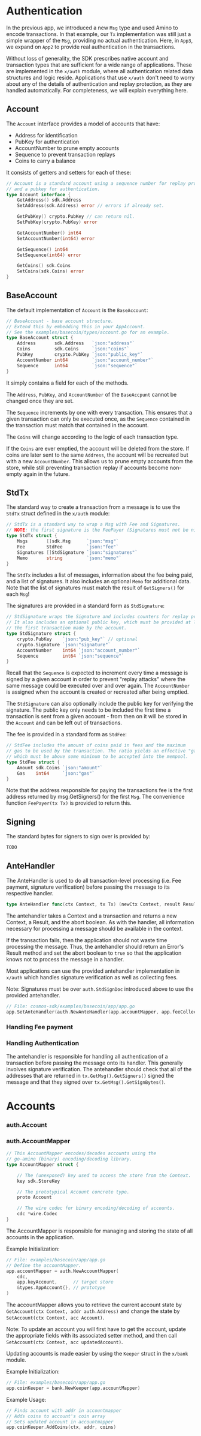 # Authentication

In the previous app, we introduced a new `Msg` type and used Amino to encode
transactions. In that example, our `Tx` implementation was still just a simple
wrapper of the `Msg`, providing no actual authentication. Here, in `App3`, we
expand on `App2` to provide real authentication in the transactions.

Without loss of generality, the SDK prescribes native 
account and transaction types that are sufficient for a wide range of applications. 
These are implemented in the `x/auth` module, where
all authentication related data structures and logic reside. 
Applications that use `x/auth` don't need to worry about any of the details of
authentication and replay protection, as they are handled automatically. For
completeness, we will explain everything here.

## Account

The `Account` interface provides a model of accounts that have:

- Address for identification
- PubKey for authentication
- AccountNumber to prune empty accounts
- Sequence to prevent transaction replays
- Coins to carry a balance

It consists of getters and setters for each of these:

```go
// Account is a standard account using a sequence number for replay protection
// and a pubkey for authentication.
type Account interface {
	GetAddress() sdk.Address
	SetAddress(sdk.Address) error // errors if already set.

	GetPubKey() crypto.PubKey // can return nil.
	SetPubKey(crypto.PubKey) error

	GetAccountNumber() int64
	SetAccountNumber(int64) error

	GetSequence() int64
	SetSequence(int64) error

	GetCoins() sdk.Coins
	SetCoins(sdk.Coins) error
}
```

## BaseAccount

The default implementation of `Account` is the `BaseAccount`:

```go
// BaseAccount - base account structure.
// Extend this by embedding this in your AppAccount.
// See the examples/basecoin/types/account.go for an example.
type BaseAccount struct {
	Address       sdk.Address   `json:"address"`
	Coins         sdk.Coins     `json:"coins"`
	PubKey        crypto.PubKey `json:"public_key"`
	AccountNumber int64         `json:"account_number"`
	Sequence      int64         `json:"sequence"`
}
```

It simply contains a field for each of the methods.

The `Address`, `PubKey`, and `AccountNumber` of the `BaseAccpunt` cannot be changed once they are set.

The `Sequence` increments by one with every transaction. This ensures that a
given transaction can only be executed once, as the `Sequence` contained in the
transaction must match that contained in the account.

The `Coins` will change according to the logic of each transaction type.

If the `Coins` are ever emptied, the account will be deleted from the store. If
coins are later sent to the same `Address`, the account will be recreated but
with a new `AccountNumber`. This allows us to prune empty accounts from the
store, while still preventing transaction replay if accounts become non-empty
again in the future.



## StdTx

The standard way to create a transaction from a message is to use the `StdTx` struct defined in the `x/auth` module:

```go
// StdTx is a standard way to wrap a Msg with Fee and Signatures.
// NOTE: the first signature is the FeePayer (Signatures must not be nil).
type StdTx struct {
	Msgs       []sdk.Msg      `json:"msg"`
	Fee        StdFee         `json:"fee"`
	Signatures []StdSignature `json:"signatures"`
	Memo       string         `json:"memo"`
}
```

The `StdTx` includes a list of messages, information about the fee being paid,
and a list of signatures. It also includes an optional `Memo` for additional
data. Note that the list of signatures must match the result of `GetSigners()`
for each `Msg`!

The signatures are provided in a standard form as `StdSignature`:

```go
// StdSignature wraps the Signature and includes counters for replay protection.
// It also includes an optional public key, which must be provided at least in
// the first transaction made by the account.
type StdSignature struct {
	crypto.PubKey    `json:"pub_key"` // optional
	crypto.Signature `json:"signature"`
	AccountNumber    int64 `json:"account_number"`
	Sequence         int64 `json:"sequence"`
}
```

Recall that the `Sequence` is expected to increment every time a
message is signed by a given account in order to prevent "replay attacks" where
the same message could be executed over and over again. The `AccountNumber` is
assigned when the account is created or recreated after being emptied.

The `StdSignature` can also optionally include the public key for verifying the
signature. The public key only needs to be included the first time a transaction
is sent from a given account - from then on it will be stored in the `Account`
and can be left out of transactions.

The fee is provided in a standard form as `StdFee`:

```go
// StdFee includes the amount of coins paid in fees and the maximum
// gas to be used by the transaction. The ratio yields an effective "gasprice",
// which must be above some miminum to be accepted into the mempool.
type StdFee struct {
	Amount sdk.Coins `json:"amount"`
	Gas    int64     `json:"gas"`
}
```

Note that the address responsible for paying the transactions fee is the first address
returned by msg.GetSigners() for the first `Msg`. The convenience function `FeePayer(tx Tx)` is provided
to return this.

## Signing

The standard bytes for signers to sign over is provided by:

```go
TODO
```

## AnteHandler

The AnteHandler is used to do all transaction-level processing (i.e. Fee payment, signature verification) 
before passing the message to its respective handler.

```go
type AnteHandler func(ctx Context, tx Tx) (newCtx Context, result Result, abort bool)
```

The antehandler takes a Context and a transaction and returns a new Context, a Result, and the abort boolean.
As with the handler, all information necessary for processing a message should be available in the
context.

If the transaction fails, then the application should not waste time processing the message. Thus, the antehandler should
return an Error's Result method and set the abort boolean to `true` so that the application knows not to process the message in a handler.

Most applications can use the provided antehandler implementation in `x/auth` which handles signature verification
as well as collecting fees.

Note: Signatures must be over `auth.StdSignDoc` introduced above to use the provided antehandler.

```go
// File: cosmos-sdk/examples/basecoin/app/app.go
app.SetAnteHandler(auth.NewAnteHandler(app.accountMapper, app.feeCollectionKeeper))
```

### Handling Fee payment
### Handling Authentication

The antehandler is responsible for handling all authentication of a transaction before passing the message onto its handler.
This generally involves signature verification. The antehandler should check that all of the addresses that are returned in
`tx.GetMsg().GetSigners()` signed the message and that they signed over `tx.GetMsg().GetSignBytes()`.

# Accounts 

### auth.Account

### auth.AccountMapper

```go
// This AccountMapper encodes/decodes accounts using the
// go-amino (binary) encoding/decoding library.
type AccountMapper struct {

	// The (unexposed) key used to access the store from the Context.
	key sdk.StoreKey

	// The prototypical Account concrete type.
	proto Account

	// The wire codec for binary encoding/decoding of accounts.
	cdc *wire.Codec
}
```

The AccountMapper is responsible for managing and storing the state of all accounts in the application.

Example Initialization:

```go
// File: examples/basecoin/app/app.go
// Define the accountMapper.
app.accountMapper = auth.NewAccountMapper(
	cdc,
	app.keyAccount,      // target store
	&types.AppAccount{}, // prototype
)
```

The accountMapper allows you to retrieve the current account state by `GetAccount(ctx Context, addr auth.Address)` and change the state by 
`SetAccount(ctx Context, acc Account)`.

Note: To update an account you will first have to get the account, update the appropriate fields with its associated setter method, and then call
`SetAccount(ctx Context, acc updatedAccount)`.

Updating accounts is made easier by using the `Keeper` struct in the `x/bank` module.

Example Initialization:

```go
// File: examples/basecoin/app/app.go
app.coinKeeper = bank.NewKeeper(app.accountMapper)
```

Example Usage:

```go
// Finds account with addr in accountmapper
// Adds coins to account's coin array
// Sets updated account in accountmapper
app.coinKeeper.AddCoins(ctx, addr, coins)
```

